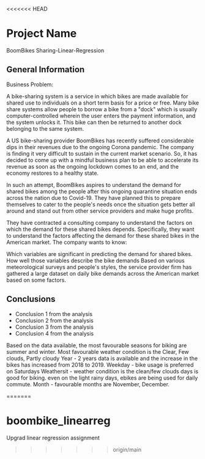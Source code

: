 <<<<<<< HEAD
# Project Name
BoomBikes Sharing-Linear-Regression



## General Information
Business Problem:

A bike-sharing system is a service in which bikes are made available for shared use to individuals on a short term basis for a price or free. Many bike share systems allow people to borrow a bike from a "dock" which is usually computer-controlled wherein the user enters the payment information, and the system unlocks it. This bike can then be returned to another dock belonging to the same system.

A US bike-sharing provider BoomBikes has recently suffered considerable dips in their revenues due to the ongoing Corona pandemic. The company is finding it very difficult to sustain in the current market scenario. So, it has decided to come up with a mindful business plan to be able to accelerate its revenue as soon as the ongoing lockdown comes to an end, and the economy restores to a healthy state.

In such an attempt, BoomBikes aspires to understand the demand for shared bikes among the people after this ongoing quarantine situation ends across the nation due to Covid-19. They have planned this to prepare themselves to cater to the people's needs once the situation gets better all around and stand out from other service providers and make huge profits.

They have contracted a consulting company to understand the factors on which the demand for these shared bikes depends. Specifically, they want to understand the factors affecting the demand for these shared bikes in the American market. The company wants to know:

Which variables are significant in predicting the demand for shared bikes.
How well those variables describe the bike demands
Based on various meteorological surveys and people's styles, the service provider firm has gathered a large dataset on daily bike demands across the American market based on some factors.



## Conclusions
- Conclusion 1 from the analysis
- Conclusion 2 from the analysis
- Conclusion 3 from the analysis
- Conclusion 4 from the analysis

<!-- You don't have to answer all the questions - just the ones relevant to your project. -->

Based on the data available, the most favourable seasons for biking are summer and winter.
Most favourable weather condition is the Clear, Few clouds, Partly cloudy
Year - 2 years data is available and the increase in the bikes has increased from 2018 to 2019.
Weekday - bike usage is preferred on Saturdays 
Weathersit - weather condition is the clean/few clouds days is good for biking. even on the light rainy days, ebikes are being used for daily commute.
Month - favourable months are November, December.

=======
# boombike_linearreg
Upgrad linear regression assignment
>>>>>>> origin/main
